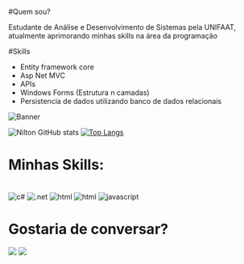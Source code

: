 #Quem sou?

Estudante de Análise e Desenvolvimento de Sistemas pela UNIFAAT, atualmente aprimorando minhas skills na área da programação

#Skills
- Entity framework core
- Asp Net MVC
- APIs
- Windows Forms (Estrutura n camadas)
- Persistencia de dados utilizando banco de dados relacionais

</span>

![Banner](https://user-images.githubusercontent.com/105826619/176328466-cbfc30e9-9371-45d7-b44e-acf77cf9ca2e.png)



![Nilton GitHub stats](https://github-readme-stats.vercel.app/api?username=hajikazuo&show_icons=true&theme=algolia)
[![Top Langs](https://github-readme-stats.vercel.app/api/top-langs/?username=hajikazuo&layout=compact&theme=algolia)](https://github.com/hajikazuo/hajikazuo/blob/main/README.md)

# Minhas Skills:
<div style="display: inline_block"><br/>
<img align="center" alt="c#" src="https://img.shields.io/badge/C%23-239120?style=for-the-badge&logo=c-sharp&logoColor=white"/>
<img align="center" alt=".net" src="https://img.shields.io/badge/.NET-5C2D91?style=for-the-badge&logo=.net&logoColor=white"/> 
<img align="center" alt="html" src="https://img.shields.io/badge/HTML-239120?style=for-the-badge&logo=html5&logoColor=white"/> 
<img align="center" alt="html" src="https://img.shields.io/badge/PHP-777BB4?style=for-the-badge&logo=php&logoColor=white"/> 
<img align="center" alt="javascript" src="https://img.shields.io/badge/JavaScript-F7DF1E?style=for-the-badge&logo=javascript&logoColor=black"/> 

<div/>

# Gostaria de conversar?

<div>
   <a href = "mailto:hajikazuo@gmail.com.br"><img src="https://img.shields.io/badge/-Gmail-%23333?style=for-the-badge&logo=gmail&logoColor=white" target="_blank"></a>
  <a href="https://www.linkedin.com/in/nilton-kazuo//" target="_blank"><img src="https://img.shields.io/badge/-LinkedIn-%230077B5?style=for-the-badge&logo=linkedin&logoColor=white" target="_blank"></a>
</div>
